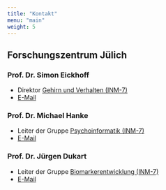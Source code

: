 ```yaml
---
title: "Kontakt"
menu: "main"
weight: 5
---
```



## Forschungszentrum Jülich


### Prof. Dr. Simon Eickhoff
- Direktor [Gehirn und Verhalten (INM-7)](https://www.fz-juelich.de/de/inm/inm-7)
- [E-Mail](mailto:s.eickhoff&commat;fz-juelich&period;de)

### Prof. Dr. Michael Hanke
- Leiter der Gruppe [Psychoinformatik (INM-7)](https://www.fz-juelich.de/de/inm/inm-7/forschung/psychoinformatics)
- [E-Mail](mailto:m.hanke&commat;fz-juelich&period;de)

### Prof. Dr. Jürgen Dukart
- Leiter der Gruppe [Biomarkerentwicklung (INM-7)](https://www.fz-juelich.de/de/inm/inm-7/forschung/biomarker-development)
- [E-Mail](mailto:j.dukart&commat;fz-juelich&period;de)